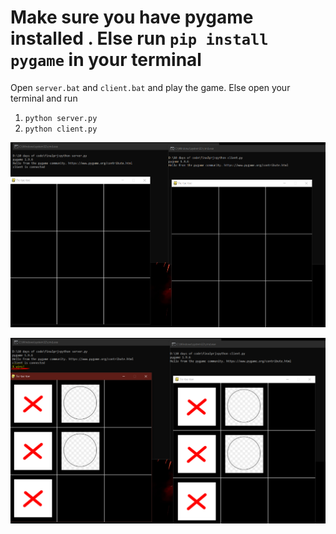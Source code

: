 # Make sure you have pygame installed . Else run ```pip install pygame``` in your terminal

Open ```server.bat``` and ```client.bat``` and play the game. 
Else open your terminal and run 
1. ```python server.py```
2. ```python client.py```

![img1](./img/ss1.png)

![img2](./img/ss2.png)
